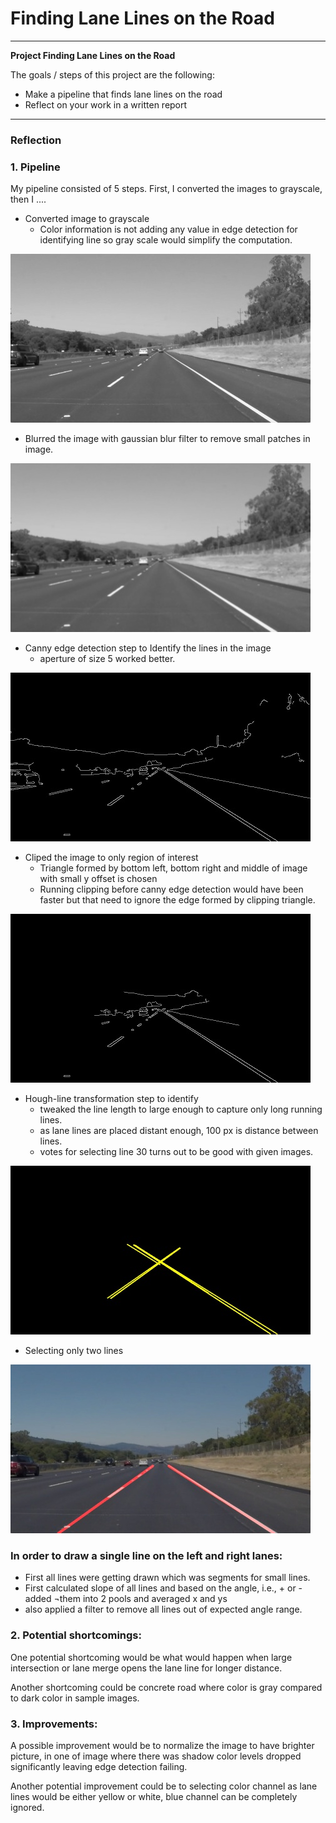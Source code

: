 # **Finding Lane Lines on the Road** 
---

**Project Finding Lane Lines on the Road**

The goals / steps of this project are the following:
* Make a pipeline that finds lane lines on the road
* Reflect on your work in a written report


[//]: # (Image References)

[imageGray]: ./examples/imageGray.jpg "Grayscale"
[imageBlur]: ./examples/imageBlur.jpg "Blurred image"
[imageCanny]: ./examples/imageCanny.jpg "Canny edges"
[imageClipped]: ./examples/imageClipped.jpg "Clipped image"
[imageHough]: ./examples/imageHough.jpg "Hough lines"
[imageFinal]: ./examples/imageFinal.jpg "Lane lines"


---

### Reflection

### 1. Pipeline

My pipeline consisted of 5 steps. First, I converted the images to grayscale, then I ....

* Converted image to grayscale 
    * Color information is not adding any value in edge detection for identifying line so gray scale would simplify 
    the computation.

![Grayscale][imageGray]
* Blurred the image with gaussian blur filter to remove small patches in image.
        

![Blurred image][imageBlur]
* Canny edge detection step to Identify the lines in the image
    * aperture of size 5 worked better.

![Canny edge][imageCanny]
* Cliped the image to only region of interest 
    * Triangle formed by bottom left, bottom right and middle of image with small y offset is chosen
    * Running clipping before canny edge detection would have been faster but that need to ignore the edge 
    formed by clipping triangle.

![Clipped][imageClipped]
* Hough-line transformation step to identify
    * tweaked the line length to large enough to capture only long running lines.
    * as lane lines are placed distant enough, 100 px is distance between lines.
    * votes for selecting line 30 turns out to be good with given images.

![Hough line][imageHough]    
* Selecting only two lines

![Final line][imageFinal]

### In order to draw a single line on the left and right lanes:
* First all lines were getting drawn which was segments for small lines.
* First calculated slope of all lines and based on the angle, i.e., + or - added ¬them into 2 pools and averaged x and ys
* also applied a filter to remove all lines out of expected angle range.




### 2. Potential shortcomings:

One potential shortcoming would be what would happen when large intersection or lane merge opens the lane line
 for longer distance.

Another shortcoming could be concrete road where color is gray compared to dark color in sample images.


### 3. Improvements:

A possible improvement would be to normalize the image to have brighter picture, in one of image where 
there was shadow color levels dropped significantly leaving edge detection failing.  

Another potential improvement could be to selecting color channel as lane lines would be either yellow or white, 
blue channel can be completely ignored. 
